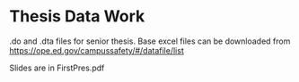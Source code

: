 # Thesis Data Work

.do and .dta files for senior thesis. Base excel files can be downloaded from https://ope.ed.gov/campussafety/#/datafile/list

Slides are in FirstPres.pdf